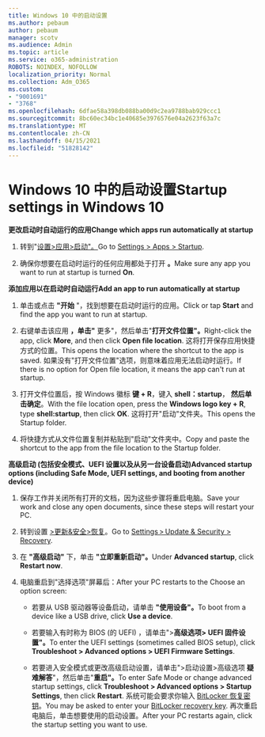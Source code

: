 ```yaml
---
title: Windows 10 中的启动设置
ms.author: pebaum
author: pebaum
manager: scotv
ms.audience: Admin
ms.topic: article
ms.service: o365-administration
ROBOTS: NOINDEX, NOFOLLOW
localization_priority: Normal
ms.collection: Adm_O365
ms.custom:
- "9001691"
- "3768"
ms.openlocfilehash: 6dfae58a398db088ba00d9c2ea9788bab929ccc1
ms.sourcegitcommit: 8bc60ec34bc1e40685e3976576e04a2623f63a7c
ms.translationtype: MT
ms.contentlocale: zh-CN
ms.lasthandoff: 04/15/2021
ms.locfileid: "51828142"
---
```

# <a name="startup-settings-in-windows-10"></a><span data-ttu-id="35acd-102">Windows 10 中的启动设置</span><span class="sxs-lookup"><span data-stu-id="35acd-102">Startup settings in Windows 10</span></span>

<span data-ttu-id="35acd-103">**更改启动时自动运行的应用**</span><span class="sxs-lookup"><span data-stu-id="35acd-103">**Change which apps run automatically at startup**</span></span>

1. <span data-ttu-id="35acd-104">转到"[设置>应用>启动"。](ms-settings:startupapps?activationSource=GetHelp)</span><span class="sxs-lookup"><span data-stu-id="35acd-104">Go to [Settings > Apps > Startup](ms-settings:startupapps?activationSource=GetHelp).</span></span>

2. <span data-ttu-id="35acd-105">确保你想要在启动时运行的任何应用都处于打开 **。**</span><span class="sxs-lookup"><span data-stu-id="35acd-105">Make sure any app you want to run at startup is turned **On**.</span></span>

<span data-ttu-id="35acd-106">**添加应用以在启动时自动运行**</span><span class="sxs-lookup"><span data-stu-id="35acd-106">**Add an app to run automatically at startup**</span></span>

1. <span data-ttu-id="35acd-107">单击或点击 **"开始** "，找到想要在启动时运行的应用。</span><span class="sxs-lookup"><span data-stu-id="35acd-107">Click or tap **Start** and find the app you want to run at startup.</span></span>

2. <span data-ttu-id="35acd-108">右键单击该应用 **，单击"** 更多"，然后单击"**打开文件位置"。**</span><span class="sxs-lookup"><span data-stu-id="35acd-108">Right-click the app, click **More**, and then click **Open file location**.</span></span> <span data-ttu-id="35acd-109">这将打开保存应用快捷方式的位置。</span><span class="sxs-lookup"><span data-stu-id="35acd-109">This opens the location where the shortcut to the app is saved.</span></span> <span data-ttu-id="35acd-110">如果没有"打开文件位置"选项，则意味着应用无法启动时运行。</span><span class="sxs-lookup"><span data-stu-id="35acd-110">If there is no option for Open file location, it means the app can't run at startup.</span></span>

3. <span data-ttu-id="35acd-111">打开文件位置后，按 Windows 徽标 **键 + R**，键入 **shell：startup**， **然后单击确定**。</span><span class="sxs-lookup"><span data-stu-id="35acd-111">With the file location open, press the **Windows logo key  + R**, type **shell:startup**, then click **OK**.</span></span> <span data-ttu-id="35acd-112">这将打开"启动"文件夹。</span><span class="sxs-lookup"><span data-stu-id="35acd-112">This opens the Startup folder.</span></span>

4. <span data-ttu-id="35acd-113">将快捷方式从文件位置复制并粘贴到"启动"文件夹中。</span><span class="sxs-lookup"><span data-stu-id="35acd-113">Copy and paste the shortcut to the app from the file location to the Startup folder.</span></span>

<span data-ttu-id="35acd-114">**高级启动 (包括安全模式、UEFI 设置以及从另一台设备启动)**</span><span class="sxs-lookup"><span data-stu-id="35acd-114">**Advanced startup options (including Safe Mode, UEFI settings, and booting from another device)**</span></span>

1. <span data-ttu-id="35acd-115">保存工作并关闭所有打开的文档，因为这些步骤将重启电脑。</span><span class="sxs-lookup"><span data-stu-id="35acd-115">Save your work and close any open documents, since these steps will restart your PC.</span></span>

2. <span data-ttu-id="35acd-116">转到设置 [>更新&安全>恢复](ms-settings:recovery?activationSource=GetHelp)。</span><span class="sxs-lookup"><span data-stu-id="35acd-116">Go to [Settings > Update & Security > Recovery](ms-settings:recovery?activationSource=GetHelp).</span></span>

3. <span data-ttu-id="35acd-117">在 **"高级启动"** 下，单击 **"立即重新启动"。**</span><span class="sxs-lookup"><span data-stu-id="35acd-117">Under **Advanced startup**, click **Restart now**.</span></span> 

4. <span data-ttu-id="35acd-118">电脑重启到"选择选项"屏幕后：</span><span class="sxs-lookup"><span data-stu-id="35acd-118">After your PC restarts to the Choose an option screen:</span></span>

    - <span data-ttu-id="35acd-119">若要从 USB 驱动器等设备启动，请单击 **"使用设备"。**</span><span class="sxs-lookup"><span data-stu-id="35acd-119">To boot from a device like a USB drive, click **Use a device**.</span></span>

    - <span data-ttu-id="35acd-120">若要输入有时称为 BIOS (的 UEFI) ，请单击">**高级选项> UEFI 固件设置"。**</span><span class="sxs-lookup"><span data-stu-id="35acd-120">To enter the UEFI settings (sometimes called BIOS setup), click **Troubleshoot > Advanced options > UEFI Firmware Settings**.</span></span> 

    - <span data-ttu-id="35acd-121">若要进入安全模式或更改高级启动设置，请单击">启动设置>高级选项 **疑难解答**"，然后单击"**重启"。**</span><span class="sxs-lookup"><span data-stu-id="35acd-121">To enter Safe Mode or change advanced startup settings, click **Troubleshoot > Advanced options > Startup Settings**, then click **Restart**.</span></span> <span data-ttu-id="35acd-122">系统可能会要求你输入 [BitLocker 恢复密钥](https://support.microsoft.com/help/4026181/windows-10-find-my-bitlocker-recovery-key)。</span><span class="sxs-lookup"><span data-stu-id="35acd-122">You may be asked to enter your [BitLocker recovery key](https://support.microsoft.com/help/4026181/windows-10-find-my-bitlocker-recovery-key).</span></span> <span data-ttu-id="35acd-123">再次重启电脑后，单击想要使用的启动设置。</span><span class="sxs-lookup"><span data-stu-id="35acd-123">After your PC restarts again, click the startup setting you want to use.</span></span>